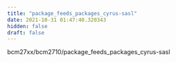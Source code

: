 ```yaml
---
title: "package_feeds_packages_cyrus-sasl"
date: 2021-10-31 01:47:40.320343
hidden: false
draft: false
---
```


bcm27xx/bcm2710/package_feeds_packages_cyrus-sasl

